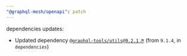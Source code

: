 ```yaml
---
"@graphql-mesh/openapi": patch
---
```

dependencies updates:
  - Updated dependency [`@graphql-tools/utils@9.2.1` ↗︎](https://www.npmjs.com/package/@graphql-tools/utils/v/9.2.1) (from `9.1.4`, in `dependencies`)
